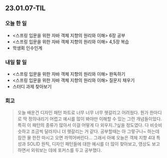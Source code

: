 ## 23.01.07-TIL

### 오늘 한 일
- <스프링 입문을 위한 자바 객체 지향의 원리와 이해> 6장 공부
- <스프링 입문을 위한 자바 객체 지향의 원리와 이해> 4,5장 복습
- 학생회 인수인계

### 내일 할 일
- <스프링 입문을 위한 자바 객체 지향의 원리와 이해> 완독하기
- <스프링 입문을 위한 자바 객체 지향의 원리와 이해> 질문지 채우기 
- 스터디 과제 찾아보기

### 회고
> 오늘 배운건 디자인 패턴 파트로 너무 너무 너무 헷갈리고 어려웠다. 뭔가 한마디로 딱 정의내리기 어렵고 예시를 많이 봐야만 이해할 수 있는 그런 개념들이었다.
> 특히 이 패턴의 종류가 많아서 이걸 어떻게 다 외우지..?싶을 정도였다. 다 비슷비슷하고 조금씩 달라지니 더 헷갈리는 거 같다. 
> 공부할때는 아 그렇구나~ 하는데 잠깐 물 한잔 마시고 오면 까먹어버린다... 
> 그래서 아예 오늘은 객체 지향 4대 특성과 SOLID 원칙, 디자인 패턴들에 대한 예시를 더 많이 찾아보고, 영상도 보고 하면서 외워보는 데에 포커스를 두고 공부했다. 
